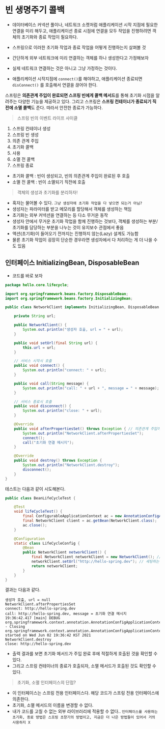 # 빈 생명주기 콜백

- 데이터베이스 커넥션 풀이나, 네트워크 소켓처럼 애플리케이션 시작 지점에 필요한 연결을 미리 해두고, 애플리케이션 종료 시점에 연결을 모두 작업을 진행하려면 객체의 초기화와 종료 작업이 필요하다.
- 스프링으로 이러한 초기화 작업과 종료 작업을 어떻게 진행하는지 살펴볼 것

- 간단하게 외부 네트워크에 미리 연결하는 객체를 하나 생성한다고 가정해보자
- 실제 네트워크 연결하는 것은 아니고 그냥 가정하는 것이다.
- 애플리케이션 시작지점에 `connect()`를 해야하고, 애플리케이션 종료되면 `disConnect()` 를 호출해서 연결을 끊어야 한다.


스프링은 **의존관계 주입이 완료되면 스프링 빈에게 콜백 메서드**를 통해 초기화 시점을 알려주는 다양한 기능을 제공하고 있다.
그리고 스프링은 **스프링 컨테이너가 종료되기 직전에 소멸 콜백**도 준다. 따라서 안전한 종료가 가능하다.

> 스프링 빈의 이벤트 라이프 사이클
1. 스프링 컨테이너 생성
2. 스프링 빈 생성
3. 의존 관계 주입
4. 초기화 콜백
5. 사용
6. 소멸 전 콜백
7. 스프링 종료

- 초기화 콜백 : 빈이 생성되고, 빈의 의존관계 주입이 완료된 후 호출
- 소멸 전 콜백 : 빈이 소멸되기 직전에 호출


> 객체의 생성과 초기화를 분리하자!

- 혹자는 물어볼 수 있다. `그냥 생성자에 초기화 작업을 다 넣으면 되는거 아님?`
- 생성자는 파라미터를 받고 메모리를 할당해서 객체를 생성하는 책임
- 초기화는 외부 커넥션을 연결하는 등 다소 무거운 동작
- 생성자 안에서 무거운 초기화 작업을 함께 진행하는 것보다, 객체를 생성하는 부분/초기화를 담당하는 부분을 나누는 것이 유지보수 관점에서 좋음
- 액션(초기화)이 들어오기 전까지는 진행하지 않는(Lazy) 설계도 가능함
- 물론 초기화 작업이 굉장히 단순한 경우라면 생성자에서 다 처리하는 게 더 나을 수도 있음


## 인터페이스 InitializingBean, DisposableBean

- 코드를 바로 보자
```java
package hello.core.lifecycle;

import org.springframework.beans.factory.DisposableBean;
import org.springframework.beans.factory.InitializingBean;

public class NetworkClient implements InitializingBean, DisposableBean {

    private String url;

    public NetworkClient() {
        System.out.println("생성자 호출, url = " + url);
    }

    public void setUrl(final String url) {
        this.url = url;
    }

    // 서비스 시작시 호출
    public void connect() {
        System.out.println("connect: " + url);
    }

    public void call(String message) {
        System.out.println("call: " + url + ", message = " + message);
    }

    // 서비스 종료시 호출
    public void disconnect() {
        System.out.println("close: " + url);
    }

    @Override
    public void afterPropertiesSet() throws Exception { // 의존관계 주입이 끝나면 호출해주겠다는 의미
        System.out.println("NetworkClient.afterPropertiesSet");
        connect();
        call("초기화 연결 메시지");
    }

    @Override
    public void destroy() throws Exception {
        System.out.println("NetworkClient.destroy");
        disconnect();
    }
}
```
테스트는 다음과 같이 시도해본다.
```java
public class BeanLifeCycleTest {

    @Test
    void lifeCycleTest() {
        final ConfigurableApplicationContext ac = new AnnotationConfigApplicationContext(LifeCycleConfig.class);
        final NetworkClient client = ac.getBean(NetworkClient.class);
        ac.close();
    }

    @Configuration
    static class LifeCycleConfig {
        @Bean
        public NetworkClient networkClient() {
            final NetworkClient networkClient = new NetworkClient(); // 객체를 생성한 다음에
            networkClient.setUrl("http://hello-spring.dev"); // 세팅하는 경우도 있음
            return networkClient;
        }
    }
}
```

결과는 다음과 같다.
```text
생성자 호출, url = null
NetworkClient.afterPropertiesSet
connect: http://hello-spring.dev
call: http://hello-spring.dev, message = 초기화 연결 메시지
19:36:42.417 [main] DEBUG org.springframework.context.annotation.AnnotationConfigApplicationContext - Closing org.springframework.context.annotation.AnnotationConfigApplicationContext@3c7f66c4, started on Wed Jun 02 19:36:42 KST 2021
NetworkClient.destroy
close: http://hello-spring.dev
```

- 출력 결과를 보면 초기화 메서드가 주입 완료 후에 적절하게 호출된 것을 확인할 수 있다.
- 그리고 스프링 컨테이너의 종료가 호출되자, 소멸 메서드가 호출된 것도 확인할 수 있다.

> 초기화, 소멸 인터페이스의 단점?
- 이 인터페이스는 스프링 전용 인터페이스다. 해당 코드가 스프링 전용 인터페이스에 의존한다.
- 초기화, 소멸 메서드의 이름을 변경할 수 없다.
- 내가 코드를 고칠 수 없는 외부 라이브러리에 적용할 수 없다..
`인터페이스를 사용하는 초기화, 종료 방법은 스프링 초창기의 방법이고, 지금은 더 나은 방법들이 있어서 거의 사용하지 X`
  

